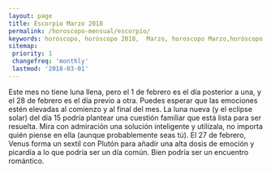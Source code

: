 ```yaml
---
layout: page
title: Escorpio Marzo 2018 
permalink: /horoscopo-mensual/escorpio/
keywords: horóscopo, horóscopo 2018,  Marzo, horoscopo Marzo,horóscopo esperanza gracia, horoscop, horóscopos gratis, horoscopo escorpio, horoscopo escorpio 2018, Tarot, Astrologia, Zodíaco, escorpio, horoscopo gratis, horoscopo del mes 
sitemap:
 priority: 1
 changefreq: 'monthly'
 lastmod: '2018-03-01'
---
```


 Este mes no tiene luna llena, pero el 1 de febrero es el día posterior a una, y el 28 de febrero es el día previo a otra. Puedes esperar que las emociones estén elevadas al comienzo y al final del mes. La luna nueva (y el eclipse solar) del día 15 podría plantear una cuestión familiar que está lista para ser resuelta. Mira con admiración una solución inteligente y utilízala, no importa quién piense en ella (aunque probablemente seas tú). El 27 de febrero, Venus forma un sextil con Plutón para añadir una alta dosis de emoción y picardía a lo que podría ser un día común. Bien podría ser un encuentro romántico. 

